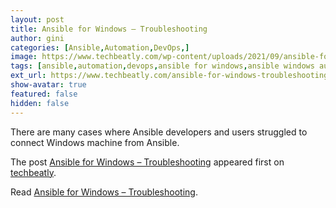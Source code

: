 ```yaml
---
layout: post
title: Ansible for Windows – Troubleshooting
author: gini
categories: [Ansible,Automation,DevOps,]
image: https://www.techbeatly.com/wp-content/uploads/2021/09/ansible-for-windows-troubleshooting-1024x683.png
tags: [ansible,automation,devops,ansible for windows,ansible windows automation,ansible windows configuration,ansible windows guide,ansible windows troubleshooting,automate windows using ansible,how to automate windows using ansible,how to connect windows from ansible,]
ext_url: https://www.techbeatly.com/ansible-for-windows-troubleshooting/
show-avatar: true
featured: false
hidden: false
---
```


<p>There are many cases where Ansible developers and users struggled to connect Windows machine from Ansible.</p>
<p>The post <a href="https://www.techbeatly.com/ansible-for-windows-troubleshooting/">Ansible for Windows &#8211; Troubleshooting</a> appeared first on <a href="https://www.techbeatly.com">techbeatly</a>.</p>

Read [Ansible for Windows – Troubleshooting](https://www.techbeatly.com/ansible-for-windows-troubleshooting/).